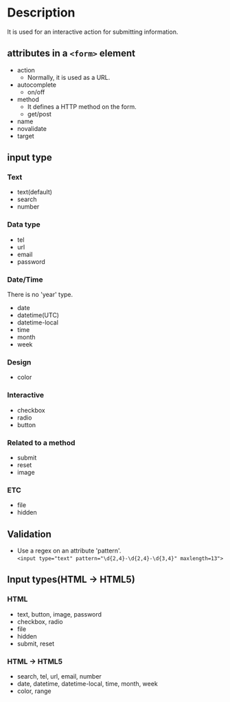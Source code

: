 # Description
It is used for an interactive action for submitting information.

## attributes in a `<form>` element
- action
    - Normally, it is used as a URL.  
- autocomplete  
    - on/off  
- method  
    - It defines a HTTP method on the form.  
    - get/post  
- name  
- novalidate  
- target

## input type  
### Text
- text(default)  
- search
- number

### Data type
- tel  
- url  
- email  
- password  

### Date/Time  
There is no 'year' type.  
- date  
- datetime(UTC)  
- datetime-local  
- time  
- month  
- week  

### Design
- color  

### Interactive  
- checkbox  
- radio  
- button  

### Related to a method
- submit  
- reset    
- image

### ETC 
- file   
- hidden

## Validation  
- Use a regex on an attribute 'pattern'.  
`<input type="text" pattern="\d{2,4}-\d{2,4}-\d{3,4}" maxlength=13">`  


## Input types(HTML -> HTML5)
### HTML
- text, button, image, password    
- checkbox, radio  
- file  
- hidden  
- submit, reset  

### HTML -> HTML5
- search, tel, url, email, number  
- date, datetime, datetime-local, time, month, week  
- color, range  
